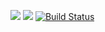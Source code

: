 <a href="https://codeclimate.com/github/turchinskki/project-lvl1-s356/test_coverage"><img src="https://api.codeclimate.com/v1/badges/21ec847e3785879c120c/test_coverage" /></a>
 <a href="https://codeclimate.com/github/turchinskki/project-lvl1-s356/maintainability"><img src="https://api.codeclimate.com/v1/badges/21ec847e3785879c120c/maintainability" /></a>
 [![Build Status](https://travis-ci.org/turchinskki/project-lvl1-s356.svg?branch=master)](https://travis-ci.org/turchinskki/project-lvl1-s356)
